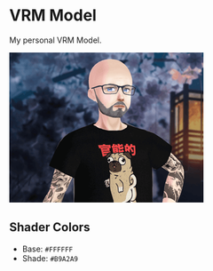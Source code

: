 # VRM Model

My personal VRM Model.

![thumbnail](thumbnail-small.png "thumbnail")

## Shader Colors

- Base: `#FFFFFF`
- Shade: `#B9A2A9`
